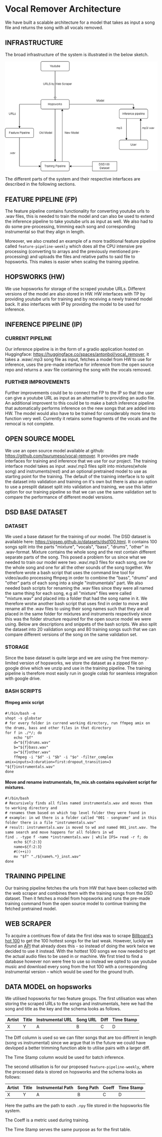 # Vocal Remover Architecture
We have built a scalable architecture for a model that takes as input a song file and returns the song with all vocals removed.

## INFRASTRUCTURE

The broad infrastructure of the system is illustrated in the below sketch.

![System Architecture](./remover_arch.drawio.png "System Architecture")

The different parts of the system and their respective interfaces are described in the following sections.

## FEATURE PIPELINE (FP)

The feature pipeline contains functionality for converting youtube urls to .wav files, this is needed to train the model and can also be used to extend the inference pipeline to take youtube urls as input as well. We also had to do some pre-processing, trimming each song and corresponding instrumental so that they align in length.

Moreover, we also created an example of a more traditional feature pipeline called `feature-pipeline-weekly` which does all the CPU intensive pre processing (converting to arrays and the previously mentioned pre-processing) and uploads the files and relative paths to said file to hopsworks. This makes is easier when scaling the training pipeline.

## HOPSWORKS (HW)

We use hopsworks for storage of the scraped youtube URLs. Different versions of the model are also stored in HW. HW interfaces with TP by providing youtube urls for training and by receiving a newly trained model back. It also interfaces with IP by providing the model to be used for inference.

## INFERENCE PIPELINE (IP)

### CURRENT PIPELINE

Our inference pipeline is in the form of a gradio application hosted on Huggingface: https://huggingface.co/spaces/antonbol/vocal_remover, it takes a .waw/.mp3 song file as input, fetches a model from HW to use for inference, uses the pre-made interface for inference from the open source repo and returns a .wav file containing the song with the vocals removed.
### FURTHER IMPROVEMENTS
Further improvements could be to connect the FP to the IP so that the user can give a youtube URL as input as an alternative to providing an audio file. An additional improvent to this could be to make a batch inference pipeline that automatically performs inference on the new songs that are added into HW. The model would also have to be trained for considerably more time to function very well. Currently it retains some fragments of the vocals and the remocal is not complete.

## OPEN SOURCE MODEL

We use an open source model available at github: https://github.com/tsurumeso/vocal-remover. It provides pre made interfaces for training and inference that we use for our project. The training interface model takes as input .wav/.mp3 files split into mixtures(whole song) and instruments(rest) and an optional pretrained model to use as starting point for the training. The default of the training interface is to split the dataset into validation and training on it's own but there is also an option to use a presplit dataset split into validation and training, we use this latter option for our training pipeline so that we can use the same validation set to compare the performance of different model versions.

## DSD BASE DATASET

### DATASET

We used a base dataset for the training of our model. The DSD dataset is available here: https://sigsep.github.io/datasets/dsd100.html. It contains 100 songs split into the parts "mixture", "vocals", "bass", "drums", "other" in .wav-format. Mixture contains the whole song and the rest contain different separate parts of the song. This posed a problem for us since what we needed to train our model were two .wav/.mp3 files for each song, one for the whole song and one for all the other sounds of the song together. We therefore wrote a bash script that uses the command line tool for video/audio processing ffmpeg in order to combine the "bass", "drums" and "other" parts of each song into a single "instrumentals" part. We also needed bash scripts for renaming the .wav files since they were all named the same thing for each song, e.g all "mixture" files were called "mixture.wav" and placed into a folder that had the song name in it. We therefore wrotw another bash script that uses find in order to move and rename all the .wav files to using their song names such that they are all placed in the same folder for mixtures and instruments respectively since this was the folder structure required for the open source model we were using. Below are descriptions and snippets of the bash scripts.
We also split the dataset into 20 validation songs and 80 training songs such that we can compare different versions of the song on the same validation set.

### STORAGE

Since the base dataset is quite large and we are using the free memory-limited version of hopsworks, we store the dataset as a zipped file on google drive which we unzip and use in the training pipeline. The training pipeline is therefore most easily run in google colab for seamless integration with google drive.

### BASH SCRIPTS
#### ffmpeg amix script
```
#!/bin/bash -e
shopt -s globstar
# for every folder in currend working directory, run ffmpeg amix on the drums, bass and other files in that directory
for f in ./*/; do
    echo "$f"
    d="${f}drums.wav" 
    b="${f}bass.wav" 
    o="${f}other.wav" 
    ffmpeg -i "$d" -i "$b" -i "$o" -filter_complex amix=inputs=3:duration=first:dropout_transition=3 "${f}instrumentals.wav"    
done
```
#### Move and rename instrumentals, fm_mix.sh contains equivalent script for mixtures.
```
#!/bin/bash    
# Recursively finds all files named instrumentals.wav and moves them to working directory and
# renames them based on which top level folder they were found in
# example: in wd there is a folder called "001 - songname" and in this folder there is a file "instrumentals.wav"
# result: instrumentals.wav is moved to wd and named 001_inst.wav. The same search and move happens for all folders in wd
find . -type f -name *instrumentals.wav | while IFS= read -r f; do
    echo ${f:2:3}
    name=${f:2:3}
    #((++i))
    mv "$f" "./${name%.*}_inst.wav"
done
```


## TRAINING PIPELINE

Our training pipeline fetches the urls from HW that have been collected with the web scraper and combines them with the training songs from the DSD dataset. Then it fetches a model from hopsworks and runs the pre-made training command from the open source model to continue training the fetched pretrained model.

## WEB SCRAPER

To acquire a continues flow of data the first idea was to scrape [Billboard's hot 100](https://www.billboard.com/charts/hot-100/) to get the 100 hottest songs for the last weak. However, luckily we found an [API](https://github.com/guoguo12/billboard-charts) that already does this - so instead of doing the work twice we decided to use it instead. With the hottest 100 songs we now needed to get the actual audio files to be used in or machine. We first tried to find a database however non were free to use so instead we opted to use youtube music and download every song from the hot 100 with a corresponding instrumental version – which would be used for the ground truth.

## DATA MODEL on hopsworks

We utilised hopsworks for two feature groups. The first utilisation was when storing the scraped URLs to the songs and instrumentals, here we had the song and title as the key and the schema looks as follows.

| Artist | Title | Instrumental URL | Song URL | Diff | Time Stamp |
| ------ | ----- | ---------------- | -------- | ---- | ---------- |
| X      | Y     | A                | B        | C    | D          |

The Diff column is used so we can filter songs that are too diffirent in length (song vs instrumental) since we argue that in the future we could have devloped a better trimming function able to utilise pairs with a larger diff.

The Time Stamp column would be used for batch inference.

The second utilisation is for our proposed `feature-pipeline-weekly`, where the processed data is stored on hopsworks and the schema looks as follows:

| Artist | Title | Instrumental Path | Song Path | Coeff | Time Stamp |
| ------ | ----- | ----------------- | --------- | ----- | ---------- |
| X      | Y     | A                 | B         | C     | D          |

Here the paths are the path to each `.npy` file stored in the hopsworks file system.

The Coeff is a metric used during training.

The Time Stamp serves the same purpose as for the first table.
